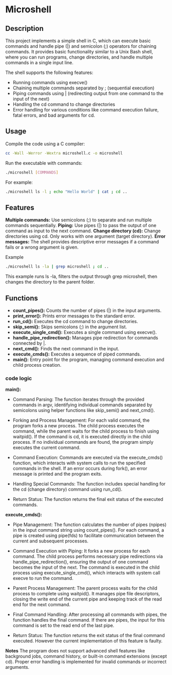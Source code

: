 # Microshell

## Description
This project implements a simple shell in C, which can execute basic commands and handle pipe (|) and semicolon (;) operators for chaining commands. It provides basic functionality similar to a Unix Bash shell, where you can run programs, change directories, and handle multiple commands in a single input line.

The shell supports the following features:

- Running commands using execve()
- Chaining multiple commands separated by ; (sequential execution)
- Piping commands using | (redirecting output from one command to the input of the next)
- Handling the cd command to change directories
- Error handling for various conditions like command execution failure, fatal errors, and bad arguments for cd.

## Usage
Compile the code using a C compiler:
```bash
cc -Wall -Werror -Wextra microshell.c -o microshell
```

Run the executable with commands:

```bash
./microshell [COMMANDS]
```
For example:
```bash
./microshell ls -l ; echo "Hello World" | cat ; cd ..
```
## Features

**Multiple commands:** Use semicolons (;) to separate and run multiple commands sequentially.
**Piping:** Use pipes (|) to pass the output of one command as input to the next command.
**Change directory (cd):** Change directories using cd. Only works with one argument (target directory).
**Error messages:** The shell provides descriptive error messages if a command fails or a wrong argument is given.

Example
```bash
./microshell ls -la | grep microshell ; cd ..
```
This example runs ls -la, filters the output through grep microshell, then changes the directory to the parent folder.

## Functions
- **count_pipes():** Counts the number of pipes (|) in the input arguments.
- **print_error():** Prints error messages to the standard error.
- **run_cd():** Executes the cd command to change directories.
- **skip_semi():** Skips semicolons (;) in the argument list.
- **execute_single_cmd():** Executes a single command using execve().
- **handle_pipe_redirection():** Manages pipe redirection for commands connected by |.
- **next_cmd():** Finds the next command in the input.
- **execute_cmds():** Executes a sequence of piped commands.
- **main():** Entry point for the program, managing command execution and child process creation.

### code logic

**main():**
- Command Parsing: The function iterates through the provided commands in argv, identifying individual commands separated by semicolons using helper functions like skip_semi() and next_cmd().

- Forking and Process Management: For each valid command, the program forks a new process. The child process executes the command, while the parent waits for the child process to finish using waitpid(). If the command is cd, it is executed directly in the child process. If no individual commands are found, the program simply executes the current command.

- Command Execution: Commands are executed via the execute_cmds() function, which interacts with system calls to run the specified commands in the shell. If an error occurs during fork(), an error message is printed and the program exits.

- Handling Special Commands: The function includes special handling for the cd (change directory) command using run_cd().

- Return Status: The function returns the final exit status of the executed commands. 

**execute_cmds():**
- Pipe Management:
The function calculates the number of pipes (npipes) in the input command string using count_pipes().
For each command, a pipe is created using pipe(fds) to facilitate communication between the current and subsequent processes.

- Command Execution with Piping:
It forks a new process for each command. The child process performs necessary pipe redirections via handle_pipe_redirection(), ensuring the output of one command becomes the input of the next.
The command is executed in the child process using execute_single_cmd(), which interacts with system call execve to run the command.

- Parent Process Management:
The parent process waits for the child process to complete using waitpid().
It manages pipe file descriptors, closing the write end of the current pipe and keeping track of the read end for the next command.

- Final Command Handling:
After processing all commands with pipes, the function handles the final command. If there are pipes, the input for this command is set to the read end of the last pipe.

- Return Status:
The function returns the exit status of the final command executed. However the current implementation of this feature is faulty.

**Notes**
The program does not support advanced shell features like background jobs, command history, or built-in command extensions (except cd).
Proper error handling is implemented for invalid commands or incorrect arguments.
